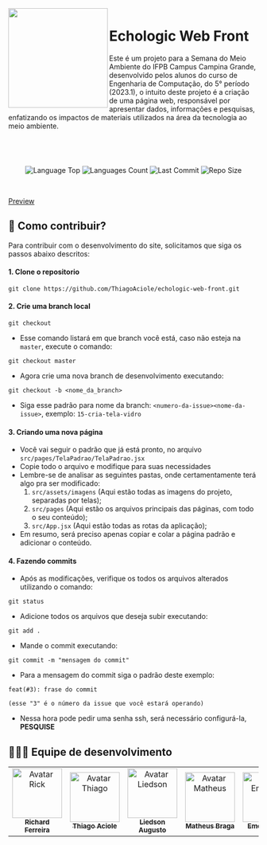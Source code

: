 <img align="left" src="https://media.discordapp.net/attachments/968556969428418650/1110307711616307230/1.png?" width="200">
  
# Echologic Web Front

Este é um projeto para a Semana do Meio Ambiente do IFPB Campus Campina Grande, desenvolvido pelos alunos do curso de Engenharia de Computação, do 5° período (2023.1), o intuito deste projeto é a criação de uma página web, responsável por apresentar dados, informações e pesquisas, enfatizando os impactos de materiais utilizados na área da tecnologia ao meio ambiente. 

## <br>

<p align="center">
<!-- Image Shields -->
<img  alt="Language Top"  src="https://img.shields.io/github/languages/top/ThiagoAciole/echologic-web-front">
<img  alt="Languages Count"  src="https://img.shields.io/github/languages/count/ThiagoAciole/echologic-web-front">
<img  alt="Last Commit"  src="https://img.shields.io/github/last-commit/ThiagoAciole/echologic-web-front">
<img  alt="Repo Size"  src="https://img.shields.io/github/repo-size/ThiagoAciole/echologic-web-front">
</a>
</p>
<br>

<a align="center" href="https://echologic.online/" target="_blank">Preview</a>
<br>
## 🔎 Como contribuir?

Para contribuir com o desenvolvimento do site, solicitamos que siga os passos abaixo descritos:
<br>

####  1. Clone o repositorio

```console
git clone https://github.com/ThiagoAciole/echologic-web-front.git
```
 
  #### 2. Crie uma branch local

```console
git checkout
```
- Esse comando listará em que branch você está, caso não esteja na <code>master</code>, execute o comando:

```console
git checkout master
```
- Agora crie uma nova branch de desenvolvimento executando: 
```console
git checkout -b <nome_da_branch>
``` 
- Siga esse padrão para nome da branch: ```<numero-da-issue><nome-da-issue>```, exemplo: ```15-cria-tela-vidro```

#### 3. Criando uma nova página

- Você vai seguir o padrão que já está pronto, no arquivo ```src/pages/TelaPadrao/TelaPadrao.jsx```
- Copie todo o arquivo e modifique para suas necessidades
- Lembre-se de analisar as seguintes pastas, onde certamentamente terá algo pra ser modificado:
  1. ```src/assets/imagens``` (Aqui estão todas as imagens do projeto, separadas por telas);
  2. ```src/pages``` (Aqui estão os arquivos principais das páginas, com todo o seu conteúdo);
  3. ```src/App.jsx``` (Aqui estão todas as rotas da aplicação);
- Em resumo, será preciso apenas copiar e colar a página padrão e adicionar o conteúdo.
    
#### 4. Fazendo commits
  
   - Após as modificações, verifique os todos os arquivos alterados utilizando o comando: 
  ```
  git status
  ```
   - Adicione todos os arquivos que deseja subir executando: 
  ```
  git add .
  ```
   - Mande o commit executando: 
  ```
  git commit -m "mensagem do commit"
  ```
   - Para a mensagem do commit siga o padrão deste exemplo: 
  ```
  feat(#3): frase do commit
  
  (esse "3" é o número da issue que você estará operando)
  ```
  
   - Nessa hora pode pedir uma senha ssh, será necessário configurá-la, **PESQUISE**
   

## 👨🏽‍💻 Equipe de desenvolvimento

<table align="center">
  <tr>
    <td align="center">
      <a href="https://github.com/RickFerreira">
        <img src="https://avatars.githubusercontent.com/u/40415279?v=4" width="100px;" alt="Avatar Rick"/><br>
        <sub>
          <b>Richard Ferreira</b>
        </sub>
      </a>
    </td>
    <td align="center">
      <a href="https://github.com/ThiagoAciole">
        <img src="https://avatars.githubusercontent.com/u/64097786?v=4" width="100px;" alt="Avatar Thiago"/><br>
        <sub>
          <b>Thiago Aciole</b>
        </sub>
      </a>
    </td>
    <td align="center">
      <a href="https://github.com/https://github.com/LiedsonAugusto">
        <img src="https://avatars.githubusercontent.com/u/93728229?v=4" width="100px;" alt="Avatar Liedson"/><br>
        <sub>
          <b>Liedson Augusto</b>
        </sub>
      </a>
    </td>
    <td align="center">
      <a href="https://github.com/mateusbrga">
        <img src="https://avatars.githubusercontent.com/u/93921419?v=4" width="100px;" alt="Avatar Matheus"/><br>
        <sub>
          <b>Matheus Braga</b>
        </sub>
      </a>
    </td>
    <td align="center">
      <a href="https://github.com/emersonianb">
        <img src="https://avatars.githubusercontent.com/u/90874749?v=4" width="100px;" alt="Avatar Emerson"/><br>
        <sub>
          <b>Emerson Ian</b>
        </sub>
      </a>
    </td>
    <td align="center">
      <a href="https://github.com/ynnayron">
        <img src="https://avatars.githubusercontent.com/u/93790229?v=4" width="100px;" alt="Avatar Emerson"/><br>
        <sub>
          <b>Ynnayron Juan</b>
        </sub>
      </a>
    </td>
     <td align="center">
      <a href="https://github.com/IvyssonUchoa">
        <img src="https://avatars.githubusercontent.com/u/87623117?v=4" width="100px;" alt="Avatar Ivysson"/><br>
        <sub>
          <b>Ivysson Uchoa</b>
        </sub>
      </a>
    </td>
  </tr>
</table>  
